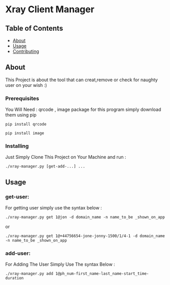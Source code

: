 # Xray Client Manager

## Table of Contents

- [About](#about)
- [Usage](#usage)
- [Contributing](../CONTRIBUTING.md)

## About <a name = "about"></a>

This Project is about the tool that can creat,remove or check for naughty user on your wish :) 


### Prerequisites

You Will Need : qrcode , image package for this program simply download them using pip

```
pip install qrcode
```
```
pip install image
```

### Installing

Just Simply Clone This Project on Your Machine and run :
```
./xray-manager.py [get-add-...] ...
```

## Usage <a name = "usage"></a>

### get-user:

For getting user simply use the syntax below :
```
./xray-manager.py get 1@jon -d domain_name -n name_to_be _shown_on_app
```
or
```
./xray-manager.py get 1@+44756654-jone-jonny-1500/1/4-1 -d domain_name -n name_to_be _shown_on_app
```
### add-user:

For Adding The User Simply Use The syntax Below :
```
./xray-manager.py add 1@ph_num-first_name-last_name-start_time-duration
```










